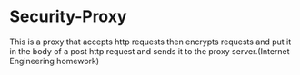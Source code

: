 # Security-Proxy
This is a proxy that accepts http requests then encrypts requests and put it in the body of a post http request and sends it to the proxy server.(Internet Engineering homework)
